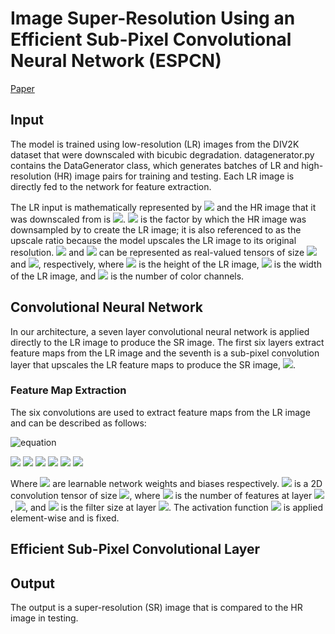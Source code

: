 # Image Super-Resolution Using an Efficient Sub-Pixel Convolutional Neural Network (ESPCN)
[Paper](https://arxiv.org/pdf/1609.05158.pdf)
## Input
The model is trained using low-resolution (LR) images from the DIV2K dataset that were downscaled with bicubic degradation. datagenerator.py contains the DataGenerator class, which generates batches of LR and high-resolution (HR) image pairs for training and testing. Each LR image is directly fed to the network for feature extraction. 

The LR input is mathematically represented by <img src="https://latex.codecogs.com/gif.latex?I^{LR}"/> and the HR image that it was downscaled from is <img src="https://latex.codecogs.com/gif.latex?I^{HR}"/>. <img src="https://latex.codecogs.com/gif.latex?r"/> is the factor by which the HR image was downsampled by to create the LR image; it is also referenced to as the upscale ratio because the model upscales the LR image to its original resolution. <img src="https://latex.codecogs.com/gif.latex?I^{LR}"/> and <img src="https://latex.codecogs.com/gif.latex?I^{HR}"/> can be represented as real-valued tensors of size <img src="https://latex.codecogs.com/gif.latex?H*W*C"/> and <img src="https://latex.codecogs.com/gif.latex?rH*rW*C"/>, respectively, where <img src="https://latex.codecogs.com/gif.latex?H"/> is the height of the LR image, <img src="https://latex.codecogs.com/gif.latex?W"/> is the width of the LR image, and <img src="https://latex.codecogs.com/gif.latex?C"/> is the number of color channels. 
## Convolutional Neural Network
In our architecture, a seven layer convolutional neural network is applied directly to the LR image to produce the SR image. The first six layers extract feature maps from the LR image and the seventh is a sub-pixel convolution layer that upscales the LR feature maps to produce the SR image, <img src="https://latex.codecogs.com/gif.latex?I^{SR}"/>.
### Feature Map Extraction
The six convolutions are used to extract feature maps from the LR image and can be described as follows: 

![equation](https://latex.codecogs.com/gif.latex?f^1(I^{LR};W_1,b_1)=\phi(W_1*I^{LR}+b_1))

<img src="https://latex.codecogs.com/gif.latex?f^1(I^{LR};W_1,b_1)=\phi(W_1*I^{LR}+b_1)"/>

<img src="https://latex.codecogs.com/gif.latex?f^2(I^{LR};W_{1:2},b_{1:2})=\phi(W_2*f^1(I^{LR})+b_2)"/>

<img src="https://latex.codecogs.com/gif.latex?f^3(I^{LR};W_{1:3},b_{1:3})=\phi(W_3*f^2(I^{LR})+b_3)"/>

<img src="https://latex.codecogs.com/gif.latex?f^4(I^{LR};W_{1:4},b_{1:4})=\phi(W_4*f^3(I^{LR})+b_4)"/>

<img src="https://latex.codecogs.com/gif.latex?f^5(I^{LR};W_{1:5},b_{1:5})=\phi(W_5*f^4(I^{LR})+b_5)"/>

<img src="https://latex.codecogs.com/gif.latex?f^6(I^{LR};W_{1:6},b_{1:6})=\phi(W_6*f^5(I^{LR})+b_6)"/>

Where <img src="https://latex.codecogs.com/gif.latex?W_l,b_l,l\in(1,7)"/> are learnable network weights and biases respectively. <img src="https://latex.codecogs.com/gif.latex?W_l"/> is a 2D convolution tensor of size <img src="https://latex.codecogs.com/gif.latex?n_{l-1}*n_l*k_l*k_l"/>, where <img src="https://latex.codecogs.com/gif.latex?n_l"/> is the number of features at layer <img src="https://latex.codecogs.com/gif.latex?l"/>, <img src="https://latex.codecogs.com/gif.latex?n_0=C"/>, and <img src="https://latex.codecogs.com/gif.latex?k_l"/> is the filter size at layer <img src="https://latex.codecogs.com/gif.latex?l"/>. The activation function <img src="https://latex.codecogs.com/gif.latex?\phi"/> is applied element-wise and is fixed.

## Efficient Sub-Pixel Convolutional Layer

## Output
The output is a super-resolution (SR) image that is compared to the HR image in testing. 
